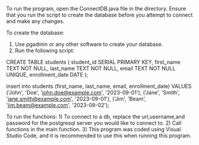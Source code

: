 To run the program, open the ConnectDB.java file in the directory.
Ensure that you run the script to create the database before you attempt to connect and make any changes.

To create the database:

1) Use pgadmin or any other software to create your database.
2) Run the following script:

CREATE TABLE students (
    student_id SERIAL PRIMARY KEY,
    first_name TEXT NOT NULL,
    last_name TEXT NOT NULL,
	email TEXT NOT NULL UNIQUE,
	enrollment_date DATE
);

insert into students (first_name, last_name, email, enrollment_date) VALUES
('John', 'Doe', 'john.doe@example.com', '2023-09-01'),
('Jane', 'Smith', 'jane.smith@example.com', '2023-09-01'),
('Jim', 'Beam', 'jim.beam@example.com', '2023-09-02');

To run the functions:
	1) To connect to a db, replace the url,username,and password for the postgresql server 
	you would like to connect to.
	2) Call functions in the main function.
	3) This program was coded using Visual Studio Code, and it is recommended to use this when running 
	this program.
